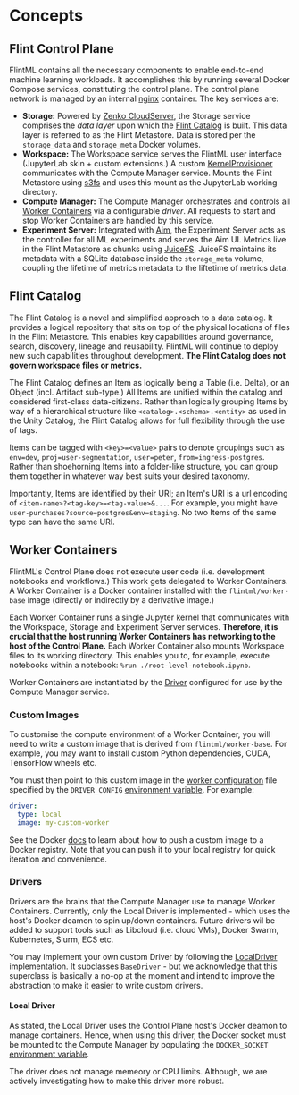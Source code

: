 # Concepts

## Flint Control Plane

FlintML contains all the necessary components to enable end-to-end machine learning workloads. It accomplishes this by running several Docker Compose services, constituting the control plane. The control plane network is managed by an internal [nginx](https://github.com/nginx/nginx) container. The key services are:

- **Storage:** Powered by [Zenko CloudServer](https://github.com/scality/cloudserver), the Storage service comprises the *data layer* upon which the [Flint Catalog](#flint-catalog) is built. This data layer is referred to as the Flint Metastore. Data is stored per the `storage_data` and `storage_meta` Docker volumes.
- **Workspace:** The Workspace service serves the FlintML user interface (JupyterLab skin + custom extensions.) A custom [KernelProvisioner](https://jupyter-client.readthedocs.io/en/latest/provisioning.html) communicates with the Compute Manager service. Mounts the Flint Metastore using [s3fs](https://github.com/s3fs-fuse/s3fs-fuse) and uses this mount as the JupyterLab working directory.
- **Compute Manager:** The Compute Manager orchestrates and controls all [Worker Containers](#worker-containers) via a configurable *driver*. All requests to start and stop Worker Containers are handled by this service.
- **Experiment Server:** Integrated with [Aim](https://github.com/aimhubio/aim), the Experiment Server acts as the controller for all ML experiments and serves the Aim UI. Metrics live in the Flint Metastore as chunks using [JuiceFS](https://juicefs.com/en/). JuiceFS maintains its metadata with a SQLite database inside the `storage_meta` volume, coupling the lifetime of metrics metadata to the liftetime of metrics data.

## Flint Catalog

The Flint Catalog is a novel and simplified approach to a data catalog. It provides a logical repository that sits on top of the physical locations of files in the Flint Metastore. This enables key capabilities around governance, search, discovery, lineage and reusability. FlintML will continue to deploy new such capabilities throughout development. **The Flint Catalog does not govern workspace files or metrics.**

The Flint Catalog defines an Item as logically being a Table (i.e. Delta), or an Object (incl. Artifact sub-type.) All Items are unified within the catalog and considered first-class data-citizens. Rather than logically grouping Items by way of a hierarchical structure like `<catalog>.<schema>.<entity>` as used in the Unity Catalog, the Flint Catalog allows for full flexibility through the use of tags.

Items can be tagged with `<key>=<value>` pairs to denote groupings such as `env=dev`, `proj=user-segmentation`, `user=peter`, `from=ingress-postgres`. Rather than shoehorning Items into a folder-like structure, you can group them together in whatever way best suits your desired taxonomy.

Importantly, Items are identified by their URI; an Item's URI is a url encoding of `<item-name>?<tag-key>=<tag-value>&...`. For example, you might have `user-purchases?source=postgres&env=staging`. No two Items of the same type can have the same URI.

## Worker Containers

FlintML's Control Plane does not execute user code (i.e. development notebooks and workflows.) This work gets delegated to Worker Containers. A Worker Container is a Docker container installed with the `flintml/worker-base` image (directly or indirectly by a derivative image.) 

Each Worker Container runs a single Jupyter kernel that communicates with the Workspace, Storage and Experiment Server services. **Therefore, it is crucial that the host running Worker Containers has networking to the host of the Control Plane.** Each Worker Container also mounts Workspace files to its working directory. This enables you to, for example, execute notebooks within a notebook: `%run ./root-level-notebook.ipynb`.

Worker Containers are instantiated by the [Driver](#drivers) configured for use by the Compute Manager service.

### Custom Images

To customise the compute environment of a Worker Container, you will need to write a custom image that is derived from `flintml/worker-base`. For example, you may want to install custom Python dependencies, CUDA, TensorFlow wheels etc.

You must then point to this custom image in the [worker configuration](../README.md#worker-configuration) file specified by the `DRIVER_CONFIG` [environment variable](../README.md#driver_config). For example:

```yaml
driver:
  type: local
  image: my-custom-worker
```

See the Docker [docs](https://docs.docker.com/reference/cli/docker/image/push/) to learn about how to push a custom image to a Docker registry. Note that you can push it to your local registry for quick iteration and convenience.

### Drivers

Drivers are the brains that the Compute Manager use to manage Worker Containers. Currently, only the Local Driver is implemented - which uses the host's Docker deamon to spin up/down containers. Future drivers wil be added to support tools such as Libcloud (i.e. cloud VMs), Docker Swarm, Kubernetes, Slurm, ECS etc.

You may implement your own custom Driver by following the [LocalDriver](../src/compute-manager/src/driver/local.py) implementation. It subclasses `BaseDriver` - but we acknowledge that this superclass is basically a no-op at the moment and intend to improve the abstraction to make it easier to write custom drivers.

#### Local Driver

As stated, the Local Driver uses the Control Plane host's Docker deamon to manage containers. Hence, when using this driver, the Docker socket must be mounted to the Compute Manager by populating the `DOCKER_SOCKET` [environment variable](../README.md#docker_socket).

The driver does not manage memeory or CPU limits. Although, we are actively investigating how to make this driver more robust.